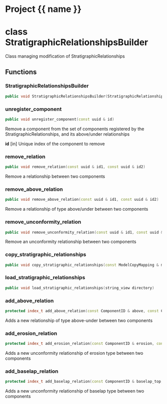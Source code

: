 <script setup>
import {useRoute} from 'vitepress'
const {path} = useRoute()
const tokens = path.split('/')
const words = tokens[2].split('-');
for (let i = 0; i < words.length; i++) {
    words[i] = words[i].charAt(0).toUpperCase() + words[i].slice(1);
    words[i] = words[i].replace('geode', 'Geode')
}
const name = words.join('-');
</script>
# Project {{ name }}

# class StratigraphicRelationshipsBuilder


 Class managing modification of StratigraphicRelationships



## Functions

### StratigraphicRelationshipsBuilder

```cpp
public void StratigraphicRelationshipsBuilder(StratigraphicRelationships & relationships)
```


### unregister_component

```cpp
public void unregister_component(const uuid & id)
```


 Remove a component from the set of components registered by the StratigraphicRelationships, and its above/under relationships

**id** [in] Unique index of the component to remove

### remove_relation

```cpp
public void remove_relation(const uuid & id1, const uuid & id2)
```


 Remove a relationship between two components

### remove_above_relation

```cpp
public void remove_above_relation(const uuid & id1, const uuid & id2)
```


 Remove a relationship of type above/under between two components

### remove_unconformity_relation

```cpp
public void remove_unconformity_relation(const uuid & id1, const uuid & id2)
```


 Remove an unconformity relationship between two components

### copy_stratigraphic_relationships

```cpp
public void copy_stratigraphic_relationships(const ModelCopyMapping & mapping, const StratigraphicRelationships & relationships)
```


### load_stratigraphic_relationships

```cpp
public void load_stratigraphic_relationships(string_view directory)
```


### add_above_relation

```cpp
protected index_t add_above_relation(const ComponentID & above, const ComponentID & under)
```


 Adds a new relationship of type above-under between two components

### add_erosion_relation

```cpp
protected index_t add_erosion_relation(const ComponentID & erosion, const ComponentID & eroded)
```


 Adds a new unconformity relationship of erosion type between two components

### add_baselap_relation

```cpp
protected index_t add_baselap_relation(const ComponentID & baselap_top, const ComponentID & baselap)
```


 Adds a new unconformity relationship of baselap type between two components



